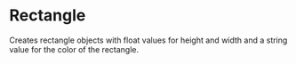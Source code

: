 # Rectangle
Creates rectangle objects with float values for height and width and a string value for the color of the rectangle.
